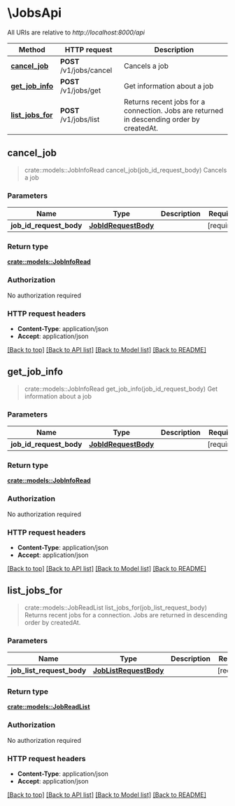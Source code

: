 # \JobsApi

All URIs are relative to *http://localhost:8000/api*

Method | HTTP request | Description
------------- | ------------- | -------------
[**cancel_job**](JobsApi.md#cancel_job) | **POST** /v1/jobs/cancel | Cancels a job
[**get_job_info**](JobsApi.md#get_job_info) | **POST** /v1/jobs/get | Get information about a job
[**list_jobs_for**](JobsApi.md#list_jobs_for) | **POST** /v1/jobs/list | Returns recent jobs for a connection. Jobs are returned in descending order by createdAt.



## cancel_job

> crate::models::JobInfoRead cancel_job(job_id_request_body)
Cancels a job

### Parameters


Name | Type | Description  | Required | Notes
------------- | ------------- | ------------- | ------------- | -------------
**job_id_request_body** | [**JobIdRequestBody**](JobIdRequestBody.md) |  | [required] |

### Return type

[**crate::models::JobInfoRead**](JobInfoRead.md)

### Authorization

No authorization required

### HTTP request headers

- **Content-Type**: application/json
- **Accept**: application/json

[[Back to top]](#) [[Back to API list]](../README.md#documentation-for-api-endpoints) [[Back to Model list]](../README.md#documentation-for-models) [[Back to README]](../README.md)


## get_job_info

> crate::models::JobInfoRead get_job_info(job_id_request_body)
Get information about a job

### Parameters


Name | Type | Description  | Required | Notes
------------- | ------------- | ------------- | ------------- | -------------
**job_id_request_body** | [**JobIdRequestBody**](JobIdRequestBody.md) |  | [required] |

### Return type

[**crate::models::JobInfoRead**](JobInfoRead.md)

### Authorization

No authorization required

### HTTP request headers

- **Content-Type**: application/json
- **Accept**: application/json

[[Back to top]](#) [[Back to API list]](../README.md#documentation-for-api-endpoints) [[Back to Model list]](../README.md#documentation-for-models) [[Back to README]](../README.md)


## list_jobs_for

> crate::models::JobReadList list_jobs_for(job_list_request_body)
Returns recent jobs for a connection. Jobs are returned in descending order by createdAt.

### Parameters


Name | Type | Description  | Required | Notes
------------- | ------------- | ------------- | ------------- | -------------
**job_list_request_body** | [**JobListRequestBody**](JobListRequestBody.md) |  | [required] |

### Return type

[**crate::models::JobReadList**](JobReadList.md)

### Authorization

No authorization required

### HTTP request headers

- **Content-Type**: application/json
- **Accept**: application/json

[[Back to top]](#) [[Back to API list]](../README.md#documentation-for-api-endpoints) [[Back to Model list]](../README.md#documentation-for-models) [[Back to README]](../README.md)

